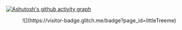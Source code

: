 <!---
yy-ma/yy-ma is a ✨ special ✨ repository because its `README.md` (this file) appears on your GitHub profile.
You can click the Preview link to take a look at your changes.
--->
[![Ashutosh's github activity graph](https://activity-graph.herokuapp.com/graph?username=yy-ma&theme=dracula)](https://github.com/ashutosh00710/github-readme-activity-graph)
<center>![](https://visitor-badge.glitch.me/badge?page_id=littleTreeme)</center>

